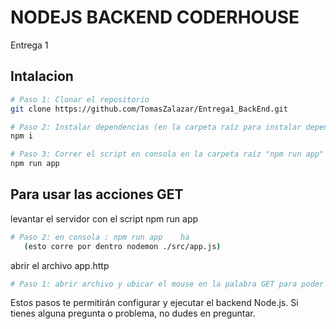 # NODEJS BACKEND CODERHOUSE
Entrega 1 

## Intalacion 

```bash
# Paso 1: Clonar el repositorio
git clone https://github.com/TomasZalazar/Entrega1_BackEnd.git

# Paso 2: Instalar dependencias (en la carpeta raíz para instalar dependencias)
npm i

# Paso 3: Correr el script en consola en la carpeta raíz "npm run app" para conectar con el servidor de Express
npm run app
````
## Para usar las acciones GET 
levantar el servidor con el script
npm run app
````bash 
# Paso 2: en consola : npm run app    ha
   (esto corre por dentro nodemon ./src/app.js)
`````
abrir el archivo app.http
````bash 
# Paso 1: abrir archivo y ubicar el mouse en la palabra GET para poder clickearlo y hacer el request 
`````





Estos pasos te permitirán configurar y ejecutar el backend Node.js. Si tienes alguna pregunta o problema, no dudes en preguntar.

